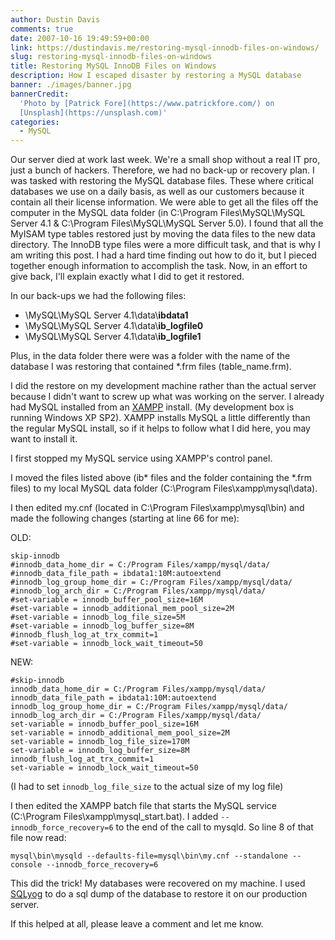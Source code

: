 ```yaml
---
author: Dustin Davis
comments: true
date: 2007-10-16 19:49:59+00:00
link: https://dustindavis.me/restoring-mysql-innodb-files-on-windows/
slug: restoring-mysql-innodb-files-on-windows
title: Restoring MySQL InnoDB Files on Windows
description: How I escaped disaster by restoring a MySQL database
banner: ./images/banner.jpg
bannerCredit:
  'Photo by [Patrick Fore](https://www.patrickfore.com/) on
  [Unsplash](https://unsplash.com)'
categories:
  - MySQL
---
```


Our server died at work last week. We're a small shop without a real IT pro,
just a bunch of hackers. Therefore, we had no back-up or recovery plan. I was
tasked with restoring the MySQL database files. These where critical databases
we use on a daily basis, as well as our customers because it contain all their
license information. We were able to get all the files off the computer in the
MySQL data folder (in C:\Program Files\MySQL\MySQL Server 4.1 & C:\Program
Files\MySQL\MySQL Server 5.0). I found that all the MyISAM type tables restored
just by moving the data files to the new data directory. The InnoDB type files
were a more difficult task, and that is why I am writing this post. I had a hard
time finding out how to do it, but I pieced together enough information to
accomplish the task. Now, in an effort to give back, I'll explain exactly what I
did to get it restored.

In our back-ups we had the following files:

- \MySQL\MySQL Server 4.1\data\\**ibdata1**
- \MySQL\MySQL Server 4.1\data\\**ib_logfile0**
- \MySQL\MySQL Server 4.1\data\\**ib_logfile1**

Plus, in the data folder there were was a folder with the name of the database I
was restoring that contained \*.frm files (table_name.frm).

I did the restore on my development machine rather than the actual server
because I didn't want to screw up what was working on the server. I already had
MySQL installed from an [XAMPP](http://www.xampp.org) install. (My development
box is running Windows XP SP2). XAMPP installs MySQL a little differently than
the regular MySQL install, so if it helps to follow what I did here, you may
want to install it.

I first stopped my MySQL service using XAMPP's control panel.

I moved the files listed above (ib\* files and the folder containing the \*.frm
files) to my local MySQL data folder (C:\Program Files\xampp\mysql\data).

I then edited my.cnf (located in C:\Program Files\xampp\mysql\bin) and made the
following changes (starting at line 66 for me):

OLD:

```text
skip-innodb
#innodb_data_home_dir = C:/Program Files/xampp/mysql/data/
#innodb_data_file_path = ibdata1:10M:autoextend
#innodb_log_group_home_dir = C:/Program Files/xampp/mysql/data/
#innodb_log_arch_dir = C:/Program Files/xampp/mysql/data/
#set-variable = innodb_buffer_pool_size=16M
#set-variable = innodb_additional_mem_pool_size=2M
#set-variable = innodb_log_file_size=5M
#set-variable = innodb_log_buffer_size=8M
#innodb_flush_log_at_trx_commit=1
#set-variable = innodb_lock_wait_timeout=50
```

NEW:

```text
#skip-innodb
innodb_data_home_dir = C:/Program Files/xampp/mysql/data/
innodb_data_file_path = ibdata1:10M:autoextend
innodb_log_group_home_dir = C:/Program Files/xampp/mysql/data/
innodb_log_arch_dir = C:/Program Files/xampp/mysql/data/
set-variable = innodb_buffer_pool_size=16M
set-variable = innodb_additional_mem_pool_size=2M
set-variable = innodb_log_file_size=170M
set-variable = innodb_log_buffer_size=8M
innodb_flush_log_at_trx_commit=1
set-variable = innodb_lock_wait_timeout=50
```

(I had to set `innodb_log_file_size` to the actual size of my log file)

I then edited the XAMPP batch file that starts the MySQL service (C:\Program
Files\xampp\mysql_start.bat). I added `--innodb_force_recovery=6` to the end of
the call to mysqld. So line 8 of that file now read:

```text
mysql\bin\mysqld --defaults-file=mysql\bin\my.cnf --standalone --console --innodb_force_recovery=6
```

This did the trick! My databases were recovered on my machine. I used
[SQLyog](http://www.webyog.com/en/downloads.php) to do a sql dump of the
database to restore it on our production server.

If this helped at all, please leave a comment and let me know.
